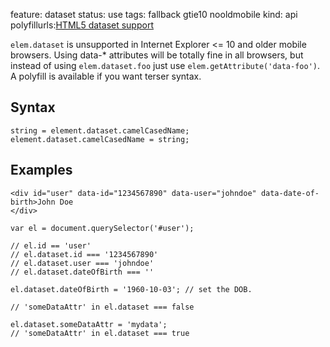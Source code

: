 feature: dataset
status: use
tags: fallback gtie10 nooldmobile
kind: api
polyfillurls:[HTML5 dataset support](http://eligrey.com/blog/post/html-5-dataset-support)

`elem.dataset` is unsupported in Internet Explorer <= 10 and older mobile browsers. Using data-* attributes will be totally fine in all browsers, but instead of using `elem.dataset.foo` just use `elem.getAttribute('data-foo')`. A polyfill is available if you want terser syntax.

## Syntax

```
string = element.dataset.camelCasedName;
element.dataset.camelCasedName = string;
```

## Examples

```
<div id="user" data-id="1234567890" data-user="johndoe" data-date-of-birth>John Doe
</div>

var el = document.querySelector('#user');

// el.id == 'user'
// el.dataset.id === '1234567890'
// el.dataset.user === 'johndoe'
// el.dataset.dateOfBirth === ''

el.dataset.dateOfBirth = '1960-10-03'; // set the DOB.

// 'someDataAttr' in el.dataset === false

el.dataset.someDataAttr = 'mydata';
// 'someDataAttr' in el.dataset === true
```
